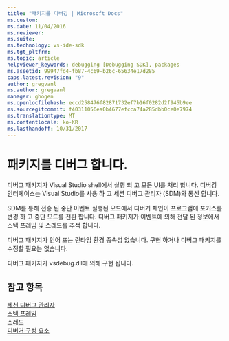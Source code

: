 ```yaml
---
title: "패키지를 디버깅 | Microsoft Docs"
ms.custom: 
ms.date: 11/04/2016
ms.reviewer: 
ms.suite: 
ms.technology: vs-ide-sdk
ms.tgt_pltfrm: 
ms.topic: article
helpviewer_keywords: debugging [Debugging SDK], packages
ms.assetid: 99947fd4-fb87-4c69-b26c-65634e17d285
caps.latest.revision: "9"
author: gregvanl
ms.author: gregvanl
manager: ghogen
ms.openlocfilehash: eccd258476f82871732ef7b16f0282d2f945b9ee
ms.sourcegitcommit: f40311056ea0b4677efcca74a285dbb0ce0e7974
ms.translationtype: MT
ms.contentlocale: ko-KR
ms.lasthandoff: 10/31/2017
---
```

# <a name="debug-package"></a>패키지를 디버그 합니다.
디버그 패키지가 Visual Studio shell에서 실행 되 고 모든 UI를 처리 합니다. 디버깅 인터페이스는 Visual Studio를 사용 하 고 세션 디버그 관리자 (SDM)와 통신 합니다.  
  
 SDM를 통해 전송 된 중단 이벤트 실행된 모드에서 디버거 체인이 프로그램에 포커스를 변경 하 고 중단 모드를 전환 합니다. 디버그 패키지가 이벤트에 의해 전달 된 정보에서 스택 프레임 및 스레드를 추적 합니다.  
  
 디버그 패키지가 언어 또는 런타임 환경 종속성 없습니다. 구현 하거나 디버그 패키지를 수정할 필요는 없습니다.  
  
 디버그 패키지가 vsdebug.dll에 의해 구현 됩니다.  
  
## <a name="see-also"></a>참고 항목  
 [세션 디버그 관리자](../../extensibility/debugger/session-debug-manager.md)   
 [스택 프레임](../../extensibility/debugger/stack-frames.md)   
 [스레드](../../extensibility/debugger/threads.md)   
 [디버거 구성 요소](../../extensibility/debugger/debugger-components.md)